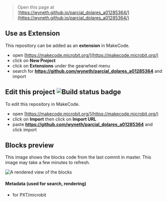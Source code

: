 
> Open this page at [https://wyneth.github.io/parcial_dolares_a01285364/](https://wyneth.github.io/parcial_dolares_a01285364/)

## Use as Extension

This repository can be added as an **extension** in MakeCode.

* open [https://makecode.microbit.org/](https://makecode.microbit.org/)
* click on **New Project**
* click on **Extensions** under the gearwheel menu
* search for **https://github.com/wyneth/parcial_dolares_a01285364** and import

## Edit this project ![Build status badge](https://github.com/wyneth/parcial_dolares_a01285364/workflows/MakeCode/badge.svg)

To edit this repository in MakeCode.

* open [https://makecode.microbit.org/](https://makecode.microbit.org/)
* click on **Import** then click on **Import URL**
* paste **https://github.com/wyneth/parcial_dolares_a01285364** and click import

## Blocks preview

This image shows the blocks code from the last commit in master.
This image may take a few minutes to refresh.

![A rendered view of the blocks](https://github.com/wyneth/parcial_dolares_a01285364/raw/master/.github/makecode/blocks.png)

#### Metadata (used for search, rendering)

* for PXT/microbit
<script src="https://makecode.com/gh-pages-embed.js"></script><script>makeCodeRender("{{ site.makecode.home_url }}", "{{ site.github.owner_name }}/{{ site.github.repository_name }}");</script>
